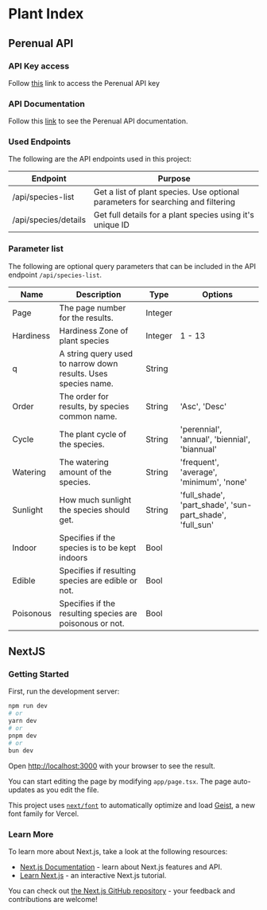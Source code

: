 # Plant Index

## Perenual API

### API Key access

Follow [this](https://perenual.com/user/developer) link to access the Perenual API key

### API Documentation

Follow this [link](https://perenual.com/docs/api) to see the Perenual API documentation.

### Used Endpoints

The following are the API endpoints used in this project:

| Endpoint             | Purpose                                                                          |
|----------------------|----------------------------------------------------------------------------------|
| /api/species-list    | Get a list of plant species. Use optional parameters for searching and filtering |
| /api/species/details | Get full details for a plant species using it's unique ID                        |

### Parameter list

The following are optional query parameters that can be included in the API endpoint `/api/species-list`.

| Name      | Description                                                    | Type    | Options                                                  |
|-----------|----------------------------------------------------------------|---------|----------------------------------------------------------|
| Page      | The page number for the results.                               | Integer |                                                          |
| Hardiness | Hardiness Zone of plant species                                | Integer | 1 - 13                                                   |
| q         | A string query used to narrow down results. Uses species name. | String  |                                                          |
| Order     | The order for results, by species common name.                 | String  | 'Asc', 'Desc'                                            |
| Cycle     | The plant cycle of the species.                                | String  | 'perennial', 'annual', 'biennial', 'biannual'            |
| Watering  | The watering amount of the species.                            | String  | 'frequent', 'average', 'minimum', 'none'                 |
| Sunlight  | How much sunlight the species should get.                      | String  | 'full_shade', 'part_shade', 'sun-part_shade', 'full_sun' |
| Indoor    | Specifies if the species is to be kept indoors                 | Bool    |                                                          |
| Edible    | Specifies if resulting species are edible or not.              | Bool    |                                                          |
| Poisonous | Specifies if the resulting species are poisonous or not.       | Bool    |                                                          |

## NextJS

### Getting Started

First, run the development server:

```bash
npm run dev
# or
yarn dev
# or
pnpm dev
# or
bun dev
```

Open [http://localhost:3000](http://localhost:3000) with your browser to see the result.

You can start editing the page by modifying `app/page.tsx`. The page auto-updates as you edit the file.

This project uses [`next/font`](https://nextjs.org/docs/app/building-your-application/optimizing/fonts) to automatically optimize and load [Geist](https://vercel.com/font), a new font family for Vercel.

### Learn More

To learn more about Next.js, take a look at the following resources:

- [Next.js Documentation](https://nextjs.org/docs) - learn about Next.js features and API.
- [Learn Next.js](https://nextjs.org/learn) - an interactive Next.js tutorial.

You can check out [the Next.js GitHub repository](https://github.com/vercel/next.js) - your feedback and contributions are welcome!
